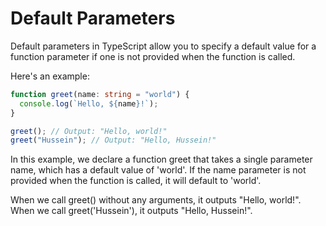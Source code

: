 # Default Parameters

Default parameters in TypeScript allow you to specify a default value for a function parameter if one is not provided when the function is called.

Here's an example:

```ts
function greet(name: string = "world") {
  console.log(`Hello, ${name}!`);
}

greet(); // Output: "Hello, world!"
greet("Hussein"); // Output: "Hello, Hussein!"
```

In this example, we declare a function greet that takes a single parameter name, which has a default value of 'world'. If the name parameter is not provided when the function is called, it will default to 'world'.

When we call greet() without any arguments, it outputs "Hello, world!". When we call greet('Hussein'), it outputs "Hello, Hussein!".
